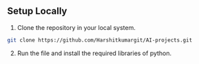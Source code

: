## Setup Locally

1. Clone the repository in your local system.
```bash
git clone https://github.com/Harshitkumargit/AI-projects.git
```

2. Run the file and install the required libraries of python.
